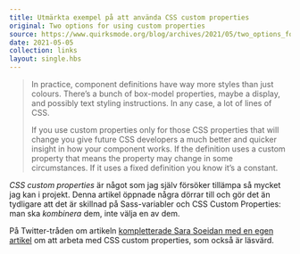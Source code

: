 ```yaml
---
title: Utmärkta exempel på att använda CSS custom properties
original: Two options for using custom properties
source: https://www.quirksmode.org/blog/archives/2021/05/two_options_for.html
date: 2021-05-05
collection: links
layout: single.hbs
---
```


> In practice, component definitions have way more styles than just colours. There’s a bunch of box-model properties, maybe a display, and possibly text styling instructions. In any case, a lot of lines of CSS.
>
> If you use custom properties only for those CSS properties that will change you give future CSS developers a much better and quicker insight in how your component works. If the definition uses a custom property that means the property may change in some circumstances. If it uses a fixed definition you know it’s a constant.

_CSS custom properties_ är något som jag själv försöker tillämpa så mycket jag kan i projekt. Denna artikel öppnade några dörrar till och gör det än tydligare att det är skillnad på Sass-variabler och CSS Custom Properties: man ska _kombinera_ dem, inte välja en av dem.

På Twitter-tråden om artikeln [kompletterade Sara Soeidan med en egen artikel][1] om att arbeta med CSS custom properties, som också är läsvärd.

[1]: https://www.sarasoueidan.com/blog/style-settings-with-css-variables/